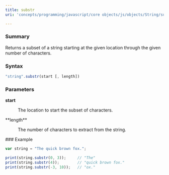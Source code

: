 ```yaml
---
title: substr
uri: 'concepts/programming/javascript/core objects/js/objects/String/substr'

---
```

### Summary

Returns a subset of a string starting at the given location through the given number of characters.

### Syntax

``` js
"string".substr(start [, length])
```

### Parameters

**start**

<dl>
<dd>
The location to start the subset of characters.

</dd>
</dl>
**length**

<dl>
<dd>
The number of characters to extract from the string.

</dd>
</dl>
### Example

``` js
var string = "The quick brown fox.";

print(string.substr(0, 3));     // "The"
print(string.substr(4));        // "quick brown fox."
print(string.substr(-3, 10));   // "ox."
```

